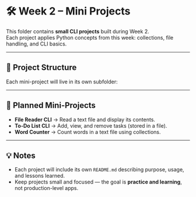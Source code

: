 # 🛠️ Week 2 – Mini Projects

This folder contains **small CLI projects** built during Week 2.  
Each project applies Python concepts from this week: collections, file handling, and CLI basics.  

---

## 📂 Project Structure
Each mini-project will live in its own subfolder:  


---

## 📝 Planned Mini-Projects
- **File Reader CLI** → Read a text file and display its contents.  
- **To-Do List CLI** → Add, view, and remove tasks (stored in a file).  
- **Word Counter** → Count words in a text file using collections.  

---

## 💡 Notes
- Each project will include its own `README.md` describing purpose, usage, and lessons learned.  
- Keep projects small and focused — the goal is **practice and learning**, not production-level apps.  
